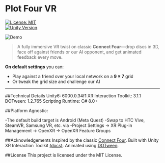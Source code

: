 # Plot Four VR

[![License: MIT](https://img.shields.io/badge/License-MIT-blue.svg)](#license)  
[![Unity Version](https://img.shields.io/badge/Unity-6.6000.0.34f1-blue.svg)](#technical-details)  

![Demo](docs/demo.gif)

> A fully immersive VR twist on classic **Connect Four**—drop discs in 3D, face off against friends or our AI opponent, and get animated feedback every move.

**On default settings** you can:

- Play against a friend over your local network on a **9 × 7** grid  
- Or tweak the grid size and challenge our AI 

---

##Technical Details
Unity6: 6000.0.34f1
XR Interaction Toolkit: 3.1.1
DOTween: 1.2.765
Scripting Runtime: C# 8.0+

##Platform Agnostic:

-The default build target is Android (Meta Quest)
-Swap to HTC Vive, SteamVR, Samsung VR, etc. via
-Project Settings → XR Plug-in Management → OpenXR → OpenXR Feature Groups

##Acknowledgements
Inspired by the classic [Connect Four](https://en.wikipedia.org/wiki/Connect_Four).
Built with Unity XR Interaction Toolkit [(docs)](https://docs.unity3d.com/Packages/com.unity.xr.interaction.toolkit@3.1/manual/index.html).
Animated using [DOTween](https://assetstore.unity.com/packages/tools/animation/dotween-hotween-v2-27676).

##License
This project is licensed under the MIT License.
